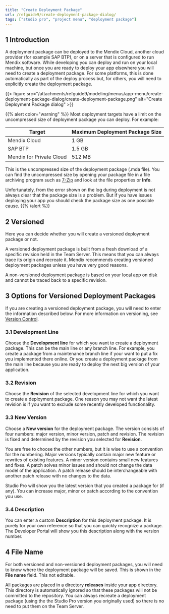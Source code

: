 ```yaml
---
title: "Create Deployment Package"
url: /refguide9/create-deployment-package-dialog/
tags: ["studio pro", "project menu", "deployment package"]
---
```


## 1 Introduction

A deployment package can be deployed to the Mendix Cloud, another cloud provider (for example SAP BTP), or on a server that is configured to run Mendix software. While developing you can deploy and run on your local machine, but once you are ready to deploy your app elsewhere you will need to create a deployment package. For some platforms, this is done automatically as part of the deploy process but, for others, you will need to explicitly create the deployment package.

{{< figure src="/attachments/refguide9/modeling/menus/app-menu/create-deployment-package-dialog/create-deployment-package.png" alt="Create Deployment Package dialog" >}}

{{% alert color="warning" %}}
Most deployment targets have a limit on the uncompressed size of deployment package you can deploy. For example:

| Target | Maximum Deployment Package Size |
| --- | --- |
| Mendix Cloud | 1 GB |
| SAP BTP | 1.5 GB |
| Mendix for Private Cloud | 512 MB |

This is the uncompressed size of the deployment package (.mda file). You can find the uncompressed size by opening your package file in a file archiving program such as [7-Zip](https://www.7-zip.org/) and look at the file properties or **Info**.

Unfortunately, from the error shown on the log during deployment is not always clear that the package size is a problem. But if you have issues deploying your app you should check the package size as one possible cause.
{{% /alert %}}

## 2 Versioned

Here you can decide whether you will create a versioned deployment package or not.

A versioned deployment package is built from a fresh download of a specific revision held in the Team Server. This means that you can always trace its origin and recreate it. Mendix recommends creating versioned deployment packages unless you have very good reasons.

A non-versioned deployment package is based on your local app on disk and cannot be traced back to a specific revision.

## 3 Options for Versioned Deployment Packages

If you are creating a versioned deployment package, you will need to enter the information described below. For more information on versioning, see [Version Control](/refguide9/version-control/).

### 3.1 Development Line

Choose the **Development line** for which you want to create a deployment package. This can be the main line or any branch line. For example, you create a package from a maintenance branch line if your want to put a fix you implemented there online. Or you create a deployment package from the main line because you are ready to deploy the next big version of your application.

### 3.2 Revision

Choose the **Revision** of the selected development line for which you want to create a deployment package. One reason you may not want the latest revision is if you want to exclude some recently developed functionality.

### 3.3 New Version

Choose a **New version** for the deployment package. The version consists of four numbers: major version, minor version, patch and revision. The revision is fixed and determined by the revision you selected for **Revision**.

You are free to choose the other numbers, but it is wise to use a convention for the numbering. Major versions typically contain major new feature or rewrites of existing features. A minor version contains small new features and fixes. A patch solves minor issues and should not change the data model of the application. A patch release should be interchangeable with another patch release with no changes to the data.

Studio Pro will show you the latest version that you created a package for (if any). You can increase major, minor or patch according to the convention you use.

### 3.4 Description

You can enter a custom **Description** for this deployment package. It is purely for your own reference so that you can quickly recognize a package. The Developer Portal will show you this description along with the version number.

## 4 File Name

For both versioned and non-versioned deployment packages, you will need to know where the deployment package will be saved. This is shown in the **File name** field. This not editable.

All packages are placed in a directory **releases** inside your app directory. This directory is automatically ignored so that these packages will not be committed to the repository. You can always recreate a deployment package (using the  the Studio Pro version you originally used) so there is no need to put them on the Team Server.
